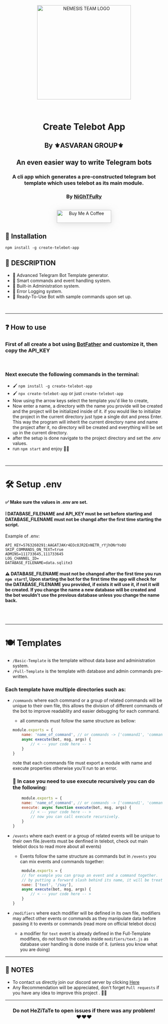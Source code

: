 <br>
<br>
<p align="center">
<img src="https://cdn.discordapp.com/attachments/1074400663229956167/1305013609138487311/PureLogo.png?ex=67317c22&is=67302aa2&hm=25157ffb20cff4e2397632949ef92c9fe2421736ae92e64971251efb84d219dc&" alt="NEMESIS TEAM LOGO" style="width: 300px; height: auto;"/>
</p>

<br>

# <p align="center">Create Telebot App</p>
## <p align="center">By ⚜️ASVARAN GROUP⚜️</p>
## <p align="center">An even easier way to write Telegram bots</p>
### <p align="center">A cli app which generates a pre-constructed telegram bot template which uses telebot as its main module.</p>
### <p align="center"> By <a href="https://github.com/zNiGhTFuRyZNTT">NiGhTFuRy</a> </p>

<br>
<div style="display: flex; flex-direction: column; align-items: center;">
<a href="https://www.buymeacoffee.com/znightfuryz" target="_blank"><img src="https://www.buymeacoffee.com/assets/img/custom_images/orange_img.png" alt="Buy Me A Coffee" style="text-align: center ; height: 41px !important;width: 174px !important;box-shadow: 0px 3px 2px 0px rgba(190, 190, 190, 0.5) !important;-webkit-box-shadow: 0px 3px 21px 0px rgba(190, 190, 190, 0.5) !important;" ></a>
</div>


## 🔨 Installation
```
npm install -g create-telebot-app
```

## 📜 DESCRIPTION
 - 📲 Advanced Telegram Bot Template generator.
 - 📲 Smart commands and event handling system.
 - 📲 Built-in Administration system.
 - 📲 Error Logging system.
 - 📲 Ready-To-Use Bot with sample commands upon set up.

<br>

---
## ❓ How to use

### First of all create a bot using <a href="https://t.me/BotFather">BotFather</a> and customize it, then copy the API_KEY

<br>

### Next execute the following commands in the terminal:
- 🖌️ `npm install -g create-telebot-app`
- 🖌️ `npx create-telebot-app` or just `create-telebot-app`
-  Now using the arrow keys select the template you'd like to create,
- Now enter a name, a directory with the name you provide will be created
and the project will be initialized inside of it. if you would like to initialize the project in the current directory just type a single dot and press Enter.
This way the program will inherit the current directory name and name the project after it, no directory will be created and everything will be set up in the current directory.
- after the setup is done navigate to the project directory and set the .env values.
- run `npm start` and enjoy 💓✨
<br>

---
# 🛠️ Setup .env
####  ✅ Make sure the values in .env are set.
####  ❕ DATABASE_FILENAME and API_KEY must be set before starting and DATABASE_FILENAME must not be changd after the first time starting the script.
Example of .env: 
```
API_KEY=5763260291:AAGATJAKr4EOc0JR2EnNETR_rYjhONrYo0U
SKIP_COMMANDS_ON_TEXT=true
ADMINS=111733645,111733645
LOG_CHANNEL_ID=
DATABASE_FILENAME=data.sqlite3
```

#### ⚠️ DATABASE_FILENAME must not be changed after the first time you run `npm start`!, Upon starting the bot for the first time the app will check for the DATABASE_FILENAME you provided, if exists it will use it, if not it will be created. If you change the name a new database will be created and the bot wouldn't use the previous database unless you change the name back.

    
<br>

<br>

---
# 🍽️ Templates
- `/Basic-Template` is the template without data base and administration system.
- `/Full-Template` is the template with database and admin commands pre-written.
### Each template have multiple directories such as:
* `/commands` where each command or a group of related commands will be unique to their own file, this allows the division of different commands of the bot to improve readablity and easier debugging for each command.
    - all commands must follow the same structure as bellow:
    ```js
    module.exports = {
        name: 'name_of_command', // or commands -> ['command1', 'command2']
        async execute(bot, msg, args) {
            // < -- your code here -- >
        }
    }
    ```
    note that each commands file must export a module with name and execute properties otherwise you'll run to an error.
    ### 💼 In case you need to use execute recursively you can do the following:
    ```js
        module.exports = {
        name: 'name_of_command', // or commands -> ['command1', 'command2']
        execute: async function execute(bot, msg, args) {
            // < -- your code here -- >
            // now you can call execute recursively.
        }
    }
    ```

* `/events` where each event or a group of related events will be unique to their own file.(events must be denfined in telebot, check out main telebot docs to read more about all events)
    - Events follow the same structure as commands but in `/events` you can mix events and commands together:
    ```js
        module.exports = {
        // for example you can group an event and a command together.
        // by putting a forward slash behind its name, it will be treated as a command
        name: ['text', '/say'],
        async execute(bot, msg, args) {
            // < -- your code here -- >
        }
    }
    ```


* `/modifiers` where each modifier will be defined in its own file, modifiers may affect other events or commands as they manipulate data before passing it to events or commands (read more on official telebot docs)
    - a modifier for `text` event is already defined in the Full-Template modifiers, do not touch the codes inside `modifiers/text.js` as database user handling is done inside of it. (unless you know what you are doing)

---
## 💌 NOTES
- To contact us directly join our discord server by clicking <a href="https://discord.gg/EDbPPZwu5U">Here</a>
- Any Recommendation will be appreciated, don't forget `Pull requests` if you have any idea to improve this project . 👙🤺

---

### <p align="center"> Do not HeZiTaTe to open issues if there was any problem! <br>❤️❤️❤️ </p>